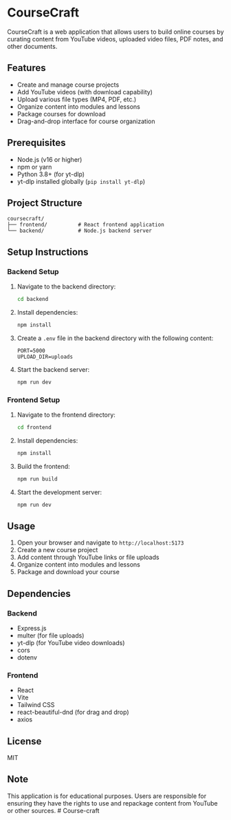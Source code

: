 # CourseCraft

CourseCraft is a web application that allows users to build online courses by curating content from YouTube videos, uploaded video files, PDF notes, and other documents.

## Features

- Create and manage course projects
- Add YouTube videos (with download capability)
- Upload various file types (MP4, PDF, etc.)
- Organize content into modules and lessons
- Package courses for download
- Drag-and-drop interface for course organization

## Prerequisites

- Node.js (v16 or higher)
- npm or yarn
- Python 3.8+ (for yt-dlp)
- yt-dlp installed globally (`pip install yt-dlp`)

## Project Structure

```
coursecraft/
├── frontend/          # React frontend application
└── backend/           # Node.js backend server
```

## Setup Instructions

### Backend Setup

1. Navigate to the backend directory:
   ```bash
   cd backend
   ```

2. Install dependencies:
   ```bash
   npm install
   ```

3. Create a `.env` file in the backend directory with the following content:
   ```
   PORT=5000
   UPLOAD_DIR=uploads
   ```

4. Start the backend server:
   ```bash
   npm run dev
   ```

### Frontend Setup

1. Navigate to the frontend directory:
   ```bash
   cd frontend
   ```

2. Install dependencies:
   ```bash
   npm install
   ```

3. Build the frontend:
   ```bash
   npm run build
   ```

4. Start the development server:
   ```bash
   npm run dev
   ```

## Usage

1. Open your browser and navigate to `http://localhost:5173`
2. Create a new course project
3. Add content through YouTube links or file uploads
4. Organize content into modules and lessons
5. Package and download your course

## Dependencies

### Backend
- Express.js
- multer (for file uploads)
- yt-dlp (for YouTube video downloads)
- cors
- dotenv

### Frontend
- React
- Vite
- Tailwind CSS
- react-beautiful-dnd (for drag and drop)
- axios

## License

MIT

## Note

This application is for educational purposes. Users are responsible for ensuring they have the rights to use and repackage content from YouTube or other sources. #   C o u r s e - c r a f t  
 